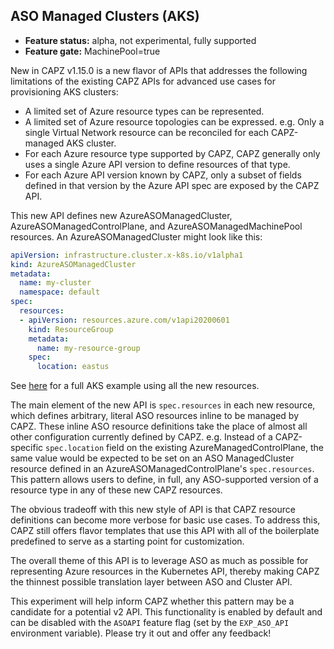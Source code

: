 ## ASO Managed Clusters (AKS)

- **Feature status:** alpha, not experimental, fully supported
- **Feature gate:** MachinePool=true

New in CAPZ v1.15.0 is a new flavor of APIs that addresses the following limitations of
the existing CAPZ APIs for advanced use cases for provisioning AKS clusters:

- A limited set of Azure resource types can be represented.
- A limited set of Azure resource topologies can be expressed. e.g. Only a single Virtual Network resource can
  be reconciled for each CAPZ-managed AKS cluster.
- For each Azure resource type supported by CAPZ, CAPZ generally only uses a single Azure API version to
  define resources of that type.
- For each Azure API version known by CAPZ, only a subset of fields defined in that version by the Azure API
  spec are exposed by the CAPZ API.

This new API defines new AzureASOManagedCluster, AzureASOManagedControlPlane, and
AzureASOManagedMachinePool resources. An AzureASOManagedCluster might look like this:

```yaml
apiVersion: infrastructure.cluster.x-k8s.io/v1alpha1
kind: AzureASOManagedCluster
metadata:
  name: my-cluster
  namespace: default
spec:
  resources:
  - apiVersion: resources.azure.com/v1api20200601
    kind: ResourceGroup
    metadata:
      name: my-resource-group
    spec:
      location: eastus
```

See [here](https://github.com/kubernetes-sigs/cluster-api-provider-azure/blob/main/templates/cluster-template-aks-aso.yaml) for a full AKS example using all the new resources.

The main element of the new API is `spec.resources` in each new resource, which defines arbitrary, literal ASO
resources inline to be managed by CAPZ. These inline ASO resource definitions take the place of almost all
other configuration currently defined by CAPZ. e.g. Instead of a CAPZ-specific `spec.location` field on the
existing AzureManagedControlPlane, the same value would be expected to be set on an ASO ManagedCluster
resource defined in an AzureASOManagedControlPlane's `spec.resources`. This pattern allows users to define, in
full, any ASO-supported version of a resource type in any of these new CAPZ resources.

The obvious tradeoff with this new style of API is that CAPZ resource definitions can become more verbose for
basic use cases. To address this, CAPZ still offers flavor templates that use this API with all of the
boilerplate predefined to serve as a starting point for customization.

The overall theme of this API is to leverage ASO as much as possible for representing Azure resources in the
Kubernetes API, thereby making CAPZ the thinnest possible translation layer between ASO and Cluster API.

This experiment will help inform CAPZ whether this pattern may be a candidate for a potential v2 API. This
functionality is enabled by default and can be disabled with the `ASOAPI` feature flag (set by the `EXP_ASO_API` environment variable).
Please try it out and offer any feedback!
